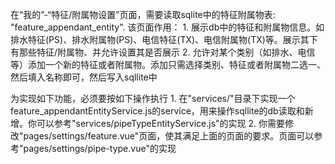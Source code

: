 在“我的”-“特征/附属物设置”页面，需要读取sqlite中的特征附属物表: "feature_appendant_entity".
该页面作用：
	1. 展示db中的特征和附属物信息。如排水特征(PS)、排水附属物(PS)、电信特征(TX)、电信附属物(TX)等。展示其下有那些特征/附属物、并允许设置其是否展示
	2. 允许对某个类别（如排水、电信等）添加一个新的特征或者附属物。添加只需选择类别、特征或者附属物二选一、然后填入名称即可，然后写入sqllite中

为实现如下功能，必须要按如下操作执行
	1. 在"services/"目录下实现一个feature_appendantEntityService.js的service，用来操作sqllite的db读取和新增。你可以参考"services/pipeTypeEntityService.js"的实现
	2. 你需要修改"pages/settings/feature.vue"页面，使其满足上面的页面的要求。页面可以参考"pages/settings/pipe-type.vue"的实现